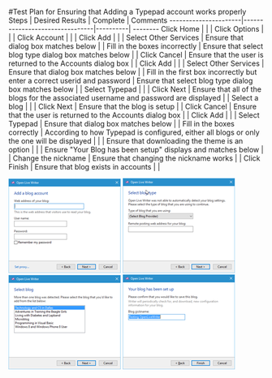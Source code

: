 #Test Plan for Ensuring that Adding a Typepad account works properly
Steps                 | Desired Results                | Complete | Comments
----------------------|--------------------------------|----------| --------
Click Home | | |
Click Options | | |
Click Account | | | 
Click Add | | |
Select Other Services | Ensure that dialog box matches below | | 
Fill in the boxes incorrectly | Ensure that select blog type dialog box matches below | | 
Click Cancel | Ensure that the user is returned to the Accounts dialog box | |
Click Add | | |
Select Other Services | Ensure that dialog box matches below | | 
Fill in the first box incorrectly but enter a correct userid and password | Ensure that select blog type dialog box matches below | |
Select Typepad | | | 
Click Next | Ensure that all of the blogs for the associated username and password are displayed | |
Select a blog | | |
Click Next | Ensure that the blog is setup | | 
Click Cancel | Ensure that the user is returned to the Accounts dialog box | |
Click Add | | |
Select Typepad | Ensure that dialog box matches below | | 
Fill in the boxes correctly | According to how Typepad is configured, either all blogs or only the one will be displayed | | 
 | Ensure that downloading the theme is an option | | 
 | Ensure "Your Blog has been setup" displays and matches below | | 
Change the nickname | Ensure that changing the nickname works | |
Click Finish | Ensure that blog exists in accounts | |
 
![Wordpress Login dialog box](images/typepadLogin.png)
![Select blog type](images/selectBlogType.png)
![Select log](images/typepadSelectBlog.png)
![Confirm save and nickname dialog box](images/confirmNickname.png)
